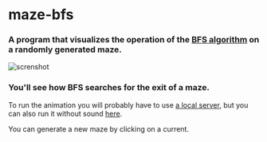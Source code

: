 # maze-bfs
### A program that visualizes the operation of the [BFS algorithm](https://en.wikipedia.org/wiki/Breadth-first_search) on a randomly generated maze.
![screnshot](https://github.com/Bart-coding/maze-bfs/assets/74357483/16699663-5859-43e3-88f3-802645bccdb6)
### You'll see how BFS searches for the exit of a maze.
To run the animation you will probably have to use [a local server](https://github.com/processing/p5.js/wiki/Local-server), but you can also run it without sound [here](https://editor.p5js.org/Bart-coding/full/nLvK7QHn9).

You can generate a new maze by clicking on a current.

